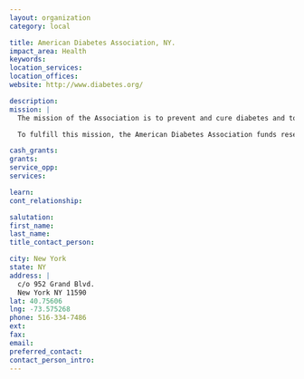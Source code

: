 ```yaml
---
layout: organization
category: local

title: American Diabetes Association, NY.
impact_area: Health
keywords: 
location_services: 
location_offices: 
website: http://www.diabetes.org/

description: 
mission: |
  The mission of the Association is to prevent and cure diabetes and to improve the lives of all people affected by diabetes.

  To fulfill this mission, the American Diabetes Association funds research </diabetes-research/research-home.jsp>, publishes scientific findings, provides information </about-diabetes.jsp> and other services to people with diabetes, their families, health professionals </for-health-professionals-and-scientists/professionals.jsp> and the public. The Association is also actively involved in advocating </advocacy-and-legalresources/advocacy.jsp> for scientific research and for the rights of people with diabetes.

cash_grants: 
grants: 
service_opp: 
services: 

learn: 
cont_relationship: 

salutation: 
first_name: 
last_name: 
title_contact_person: 

city: New York
state: NY
address: |
  c/o 952 Grand Blvd.  
  New York NY 11590
lat: 40.75606
lng: -73.575268
phone: 516-334-7486
ext: 
fax: 
email: 
preferred_contact: 
contact_person_intro: 
---
```

